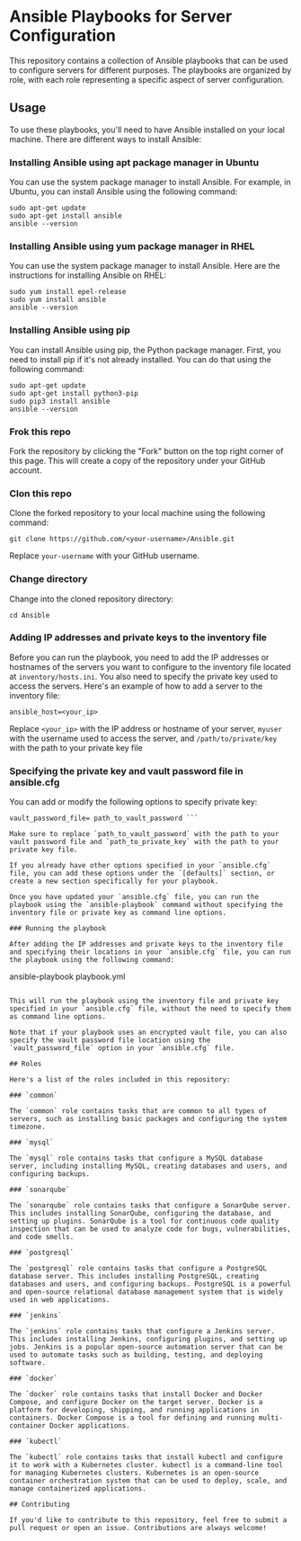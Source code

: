 # Ansible Playbooks for Server Configuration

This repository contains a collection of Ansible playbooks that can be used to configure servers for different purposes. The playbooks are organized by role, with each role representing a specific aspect of server configuration.

## Usage

To use these playbooks, you'll need to have Ansible installed on your local machine. There are different ways to install Ansible:

### Installing Ansible using apt package manager in Ubuntu

You can use the system package manager to install Ansible. For example, in Ubuntu, you can install Ansible using the following command:

```
sudo apt-get update
sudo apt-get install ansible
ansible --version
```

### Installing Ansible using yum package manager in RHEL

You can use the system package manager to install Ansible. Here are the instructions for installing Ansible on RHEL:

```
sudo yum install epel-release
sudo yum install ansible
ansible --version
```

### Installing Ansible using pip

You can install Ansible using pip, the Python package manager. First, you need to install pip if it's not already installed. You can do that using the following command:

```
sudo apt-get update
sudo apt-get install python3-pip
sudo pip3 install ansible
ansible --version
```

### Frok this repo

Fork the repository by clicking the "Fork" button on the top right corner of this page. This will create a copy of the repository under your GitHub account.

### Clon this repo

Clone the forked repository to your local machine using the following command:

```
git clone https://github.com/<your-username>/Ansible.git
```

Replace `your-username` with your GitHub username.

### Change directory

Change into the cloned repository directory:

`cd Ansible`

### Adding IP addresses and private keys to the inventory file

Before you can run the playbook, you need to add the IP addresses or hostnames of the servers you want to configure to the inventory file located at `inventory/hosts.ini`. You also need to specify the private key used to access the servers. Here's an example of how to add a server to the inventory file:

`ansible_host=<your_ip> `

Replace `<your_ip>` with the IP address or hostname of your server, `myuser` with the username used to access the server, and `/path/to/private/key` with the path to your private key file

### Specifying the private key and vault password file in ansible.cfg

You can add or modify the following options to specify private key:

````private_key_file = path_to_private_key
vault_password_file= path_to_vault_password ```

Make sure to replace `path_to_vault_password` with the path to your vault password file and `path_to_private_key` with the path to your private key file.

If you already have other options specified in your `ansible.cfg` file, you can add these options under the `[defaults]` section, or create a new section specifically for your playbook.

Once you have updated your `ansible.cfg` file, you can run the playbook using the `ansible-playbook` command without specifying the inventory file or private key as command line options.

### Running the playbook

After adding the IP addresses and private keys to the inventory file and specifying their locations in your `ansible.cfg` file, you can run the playbook using the following command:

````

ansible-playbook playbook.yml

```

This will run the playbook using the inventory file and private key specified in your `ansible.cfg` file, without the need to specify them as command line options.

Note that if your playbook uses an encrypted vault file, you can also specify the vault password file location using the `vault_password_file` option in your `ansible.cfg` file.

## Roles

Here's a list of the roles included in this repository:

### `common`

The `common` role contains tasks that are common to all types of servers, such as installing basic packages and configuring the system timezone.

### `mysql`

The `mysql` role contains tasks that configure a MySQL database server, including installing MySQL, creating databases and users, and configuring backups.

### `sonarqube`

The `sonarqube` role contains tasks that configure a SonarQube server. This includes installing SonarQube, configuring the database, and setting up plugins. SonarQube is a tool for continuous code quality inspection that can be used to analyze code for bugs, vulnerabilities, and code smells.

### `postgresql`

The `postgresql` role contains tasks that configure a PostgreSQL database server. This includes installing PostgreSQL, creating databases and users, and configuring backups. PostgreSQL is a powerful and open-source relational database management system that is widely used in web applications.

### `jenkins`

The `jenkins` role contains tasks that configure a Jenkins server. This includes installing Jenkins, configuring plugins, and setting up jobs. Jenkins is a popular open-source automation server that can be used to automate tasks such as building, testing, and deploying software.

### `docker`

The `docker` role contains tasks that install Docker and Docker Compose, and configure Docker on the target server. Docker is a platform for developing, shipping, and running applications in containers. Docker Compose is a tool for defining and running multi-container Docker applications.

### `kubectl`

The `kubectl` role contains tasks that install kubectl and configure it to work with a Kubernetes cluster. kubectl is a command-line tool for managing Kubernetes clusters. Kubernetes is an open-source container orchestration system that can be used to deploy, scale, and manage containerized applications.

## Contributing

If you'd like to contribute to this repository, feel free to submit a pull request or open an issue. Contributions are always welcome!
```
